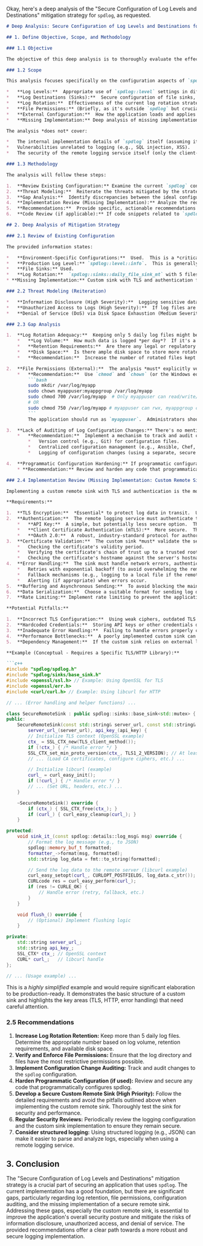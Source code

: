 Okay, here's a deep analysis of the "Secure Configuration of Log Levels and Destinations" mitigation strategy for `spdlog`, as requested.

```markdown
# Deep Analysis: Secure Configuration of Log Levels and Destinations for spdlog

## 1. Define Objective, Scope, and Methodology

### 1.1 Objective

The objective of this deep analysis is to thoroughly evaluate the effectiveness of the "Secure Configuration of Log Levels and Destinations" mitigation strategy for the `spdlog` logging library.  This includes assessing its ability to prevent information disclosure, unauthorized access to logs, and denial-of-service (DoS) attacks related to log file management.  The analysis will identify any gaps in the current implementation and recommend improvements.

### 1.2 Scope

This analysis focuses specifically on the configuration aspects of `spdlog` and related system-level configurations that impact the security of the logging process.  It covers:

*   **Log Levels:**  Appropriate use of `spdlog::level` settings in different environments.
*   **Log Destinations (Sinks):**  Secure configuration of file sinks, system log sinks, and potential custom remote sinks.
*   **Log Rotation:**  Effectiveness of the current log rotation strategy.
*   **File Permissions:** (Briefly, as it's outside `spdlog` but crucial).
*   **External Configuration:**  How the application loads and applies `spdlog` configurations.
*   **Missing Implementation:** Deep analysis of missing implementation of custom sink with TLS and authentication.

The analysis *does not* cover:

*   The internal implementation details of `spdlog` itself (assuming it's a well-vetted library).
*   Vulnerabilities unrelated to logging (e.g., SQL injection, XSS).
*   The security of the remote logging service itself (only the client-side connection to it).

### 1.3 Methodology

The analysis will follow these steps:

1.  **Review Existing Configuration:** Examine the current `spdlog` configuration files, environment variables, and any programmatic configuration used by the application.
2.  **Threat Modeling:**  Reiterate the threats mitigated by the strategy and assess their likelihood and impact.
3.  **Gap Analysis:**  Identify discrepancies between the ideal configuration (as described in the mitigation strategy) and the current implementation.
4.  **Implementation Review (Missing Implementation):** Analyze the requirements and potential pitfalls of implementing a custom remote sink with TLS and authentication.
5.  **Recommendations:**  Provide specific, actionable recommendations to address any identified gaps and improve the overall security posture.
6.  **Code Review (if applicable):** If code snippets related to `spdlog` configuration are provided, review them for potential security issues.

## 2. Deep Analysis of Mitigation Strategy

### 2.1 Review of Existing Configuration

The provided information states:

*   **Environment-Specific Configurations:**  Used.  This is a *critical* best practice.
*   **Production Log Level:** `spdlog::level::info`.  This is generally appropriate, preventing debug information leakage.
*   **File Sinks:** Used.
*   **Log Rotation:**  `spdlog::sinks::daily_file_sink_mt` with 5 files kept.  This is a good starting point, but needs further scrutiny (see below).
* **Missing Implementation:** Custom sink with TLS and authentication for remote logging service.

### 2.2 Threat Modeling (Reiteration)

*   **Information Disclosure (High Severity):**  Logging sensitive data (e.g., passwords, API keys, PII) at inappropriate log levels (e.g., `debug` in production) can expose this data to unauthorized individuals.  The current `info` level in production mitigates this *if* the application code correctly avoids logging sensitive data at the `info` level.  This requires careful code review and developer discipline.
*   **Unauthorized Access to Logs (High Severity):**  If log files are stored with weak permissions, unauthorized users (on the same system or through network shares) could access them.  This is primarily mitigated by *external* configuration (file system permissions), but the choice of log destination (e.g., a dedicated, restricted directory) is crucial.
*   **Denial of Service (DoS) via Disk Space Exhaustion (Medium Severity):**  Uncontrolled log file growth can fill up disk space, potentially causing the application or the entire system to crash.  Log rotation mitigates this, but the rotation policy must be appropriate for the application's log volume.

### 2.3 Gap Analysis

1.  **Log Rotation Adequacy:**  Keeping only 5 daily log files might be insufficient.  Consider:
    *   **Log Volume:**  How much data is logged *per day*?  If it's a high-volume application, 5 days might not be enough for debugging or incident response.
    *   **Retention Requirements:**  Are there any legal or regulatory requirements for log retention?  5 days is unlikely to meet most compliance needs.
    *   **Disk Space:**  Is there ample disk space to store more rotated files?
    *   **Recommendation:**  Increase the number of rotated files kept (e.g., 30 days, or even more, depending on the factors above).  Monitor disk usage and adjust as needed.  Consider using a combination of daily and size-based rotation.

2.  **File Permissions (External):**  The analysis *must* explicitly verify the file system permissions on the log directory and files.  These should be as restrictive as possible, allowing only the necessary user/group to write to the logs and ideally preventing read access to anyone except authorized administrators.
    *   **Recommendation:**  Use `chmod` and `chown` (or the Windows equivalents) to set appropriate permissions.  For example, on Linux:
        ```bash
        sudo mkdir /var/log/myapp
        sudo chown myappuser:myappgroup /var/log/myapp
        sudo chmod 700 /var/log/myapp  # Only myappuser can read/write/execute
        # OR
        sudo chmod 750 /var/log/myapp # myappuser can rwx, myappgroup can rx
        ```
        The application should run as `myappuser`.  Administrators should use `sudo` to access the logs.

3.  **Lack of Auditing of Log Configuration Changes:** There's no mention of how changes to the `spdlog` configuration are tracked or audited.  Unauthorized changes to the log level or destination could compromise security.
    *   **Recommendation:**  Implement a mechanism to track and audit changes to the logging configuration.  This could involve:
        *   Version control (e.g., Git) for configuration files.
        *   Centralized configuration management (e.g., Ansible, Chef, Puppet).
        *   Logging of configuration changes (using a separate, secure logging mechanism).

4.  **Programmatic Configuration Hardening:** If programmatic configuration is used, ensure that the code setting the log levels and destinations is not vulnerable to injection attacks or other vulnerabilities that could allow an attacker to modify the logging behavior.
    * **Recommendation:** Review and harden any code that programmatically configures spdlog.

### 2.4 Implementation Review (Missing Implementation: Custom Remote Sink)

Implementing a custom remote sink with TLS and authentication is the most significant missing piece.  Here's a breakdown of the requirements and potential pitfalls:

**Requirements:**

1.  **TLS Encryption:**  *Essential* to protect log data in transit.  Use a recent, secure TLS version (TLS 1.3 is preferred, TLS 1.2 is acceptable).
2.  **Authentication:**  The remote logging service must authenticate the application to prevent unauthorized log submissions.  Options include:
    *   **API Key:**  A simple, but potentially less secure option.  The API key must be stored securely (not in the code, use environment variables or a secrets management system).
    *   **Client Certificate Authentication (mTLS):**  More secure.  The application presents a client certificate to the server, which verifies it against a trusted CA.
    *   **OAuth 2.0:**  A robust, industry-standard protocol for authorization.  Suitable if the remote logging service supports it.
3.  **Certificate Validation:**  The custom sink *must* validate the server's TLS certificate to prevent man-in-the-middle attacks.  This includes:
    *   Checking the certificate's validity period.
    *   Verifying the certificate's chain of trust up to a trusted root CA.
    *   Checking the certificate's hostname against the server's hostname (to prevent hostname spoofing).
4.  **Error Handling:**  The sink must handle network errors, authentication failures, and other potential issues gracefully.  This includes:
    *   Retries with exponential backoff (to avoid overwhelming the remote service).
    *   Fallback mechanisms (e.g., logging to a local file if the remote service is unavailable).
    *   Alerting (if appropriate) when errors occur.
5.  **Buffering and Asynchronous Sending:**  To avoid blocking the main application thread, the sink should buffer log messages and send them asynchronously.  `spdlog`'s asynchronous logging features can be leveraged for this.
6.  **Data Serialization:**  Choose a suitable format for sending log data to the remote service (e.g., JSON, Protocol Buffers).
7.  **Rate Limiting:** Implement rate limiting to prevent the application from overwhelming the remote logging service.

**Potential Pitfalls:**

1.  **Incorrect TLS Configuration:**  Using weak ciphers, outdated TLS versions, or disabling certificate validation can completely negate the security benefits of TLS.
2.  **Hardcoded Credentials:**  Storing API keys or other credentials directly in the code is a major security risk.
3.  **Inadequate Error Handling:**  Failing to handle errors properly can lead to lost log data or application instability.
4.  **Performance Bottlenecks:**  A poorly implemented custom sink can become a performance bottleneck, especially under high load.
5.  **Dependency Management:**  If the custom sink relies on external libraries (e.g., for TLS or HTTP communication), ensure these libraries are kept up-to-date and are free of vulnerabilities.

**Example (Conceptual - Requires a Specific TLS/HTTP Library):**

```c++
#include "spdlog/spdlog.h"
#include "spdlog/sinks/base_sink.h"
#include <openssl/ssl.h> // Example: Using OpenSSL for TLS
#include <openssl/err.h>
#include <curl/curl.h> // Example: Using libcurl for HTTP

// ... (Error handling and helper functions) ...

class SecureRemoteSink : public spdlog::sinks::base_sink<std::mutex> {
public:
    SecureRemoteSink(const std::string& server_url, const std::string& api_key) :
        server_url_(server_url), api_key_(api_key) {
        // Initialize TLS context (OpenSSL example)
        ctx_ = SSL_CTX_new(TLS_client_method());
        if (!ctx_) { /* Handle error */ }
        SSL_CTX_set_min_proto_version(ctx_, TLS1_2_VERSION); // At least TLS 1.2
        // ... (Load CA certificates, configure ciphers, etc.) ...

        // Initialize libcurl (example)
        curl_ = curl_easy_init();
        if (!curl_) { /* Handle error */ }
        // ... (Set URL, headers, etc.) ...
    }

    ~SecureRemoteSink() override {
        if (ctx_) { SSL_CTX_free(ctx_); }
        if (curl_) { curl_easy_cleanup(curl_); }
    }

protected:
    void sink_it_(const spdlog::details::log_msg& msg) override {
        // Format the log message (e.g., to JSON)
        spdlog::memory_buf_t formatted;
        formatter_->format(msg, formatted);
        std::string log_data = fmt::to_string(formatted);

        // Send the log data to the remote server (libcurl example)
        curl_easy_setopt(curl_, CURLOPT_POSTFIELDS, log_data.c_str());
        CURLcode res = curl_easy_perform(curl_);
        if (res != CURLE_OK) {
            // Handle error (retry, fallback, etc.)
        }
    }

    void flush_() override {
        // (Optional) Implement flushing logic
    }

private:
    std::string server_url_;
    std::string api_key_;
    SSL_CTX* ctx_; // OpenSSL context
    CURL* curl_;   // libcurl handle
};

// ... (Usage example) ...
```

This is a *highly simplified* example and would require significant elaboration to be production-ready. It demonstrates the basic structure of a custom sink and highlights the key areas (TLS, HTTP, error handling) that need careful attention.

### 2.5 Recommendations

1.  **Increase Log Rotation Retention:**  Keep more than 5 daily log files.  Determine the appropriate number based on log volume, retention requirements, and available disk space.
2.  **Verify and Enforce File Permissions:**  Ensure that the log directory and files have the most restrictive permissions possible.
3.  **Implement Configuration Change Auditing:**  Track and audit changes to the `spdlog` configuration.
4.  **Harden Programmatic Configuration (if used):** Review and secure any code that programmatically configures spdlog.
5.  **Develop a Secure Custom Remote Sink (High Priority):**  Follow the detailed requirements and avoid the pitfalls outlined above when implementing the custom remote sink.  Thoroughly test the sink for security and performance.
6.  **Regular Security Reviews:**  Periodically review the logging configuration and the custom sink implementation to ensure they remain secure.
7. **Consider structured logging:** Using structured logging (e.g., JSON) can make it easier to parse and analyze logs, especially when using a remote logging service.

## 3. Conclusion

The "Secure Configuration of Log Levels and Destinations" mitigation strategy is a crucial part of securing an application that uses `spdlog`.  The current implementation has a good foundation, but there are significant gaps, particularly regarding log retention, file permissions, configuration auditing, and the missing implementation of a secure remote sink.  Addressing these gaps, especially the custom remote sink, is essential to improve the application's overall security posture and mitigate the risks of information disclosure, unauthorized access, and denial of service. The provided recommendations offer a clear path towards a more robust and secure logging implementation.